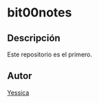 # bit00notes
## Descripción
Este repositorio es el primero.
## Autor
[Yessica](https://www.linkedin.com/in/yessica-camargo98/)
